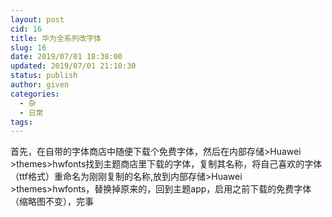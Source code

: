 ```yaml
---
layout: post
cid: 16
title: 华为全系列改字体
slug: 16
date: 2019/07/01 18:38:00
updated: 2019/07/01 21:10:30
status: publish
author: given
categories: 
  - 杂
  - 日常
tags: 
---
```



首先，在自带的字体商店中随便下载个免费字体，然后在内部存储>Huawei >themes>hwfonts找到主题商店里下载的字体，复制其名称，将自己喜欢的字体（ttf格式）重命名为刚刚复制的名称,放到内部存储>Huawei >themes>hwfonts，替换掉原来的，回到主题app，启用之前下载的免费字体（缩略图不变），完事